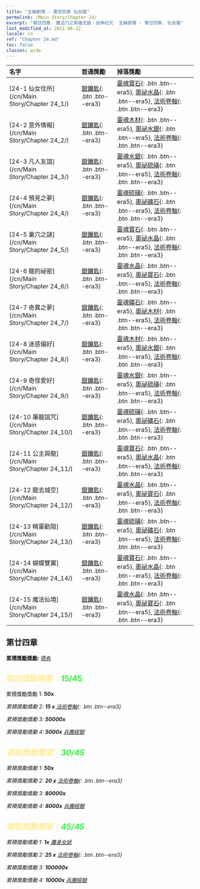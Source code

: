 ```yaml
---
title: "主線劇情 - 第廿四章 仙女龍"
permalink: /Main Story/Chapter 24/
excerpt: "第廿四章. 魔法门之英雄无敌：战争纪元  主線劇情 - 第廿四章. 仙女龍"
last_modified_at: 2021-06-22
locale: cn
ref: "Chapter 24.md"
toc: false
classes: wide
---
```


  | 名字 |  首通獎勵 | 掉落獎勵 |
  |:------------|:------------|:------------| 
  | [24-1 仙女住所](/cn/Main Story/Chapter 24_1/) | [銀鑰匙](/cn/Items/con_693/){: .btn .btn--era3} | [靈魂寶石](/cn/Items/mat_86/){: .btn .btn--era5}, [奧祕水晶](/cn/Items/mat_80/){: .btn .btn--era5}, [法術卷軸](/cn/Items/con_694/){: .btn .btn--era3} |
  | [24-2 意外情報](/cn/Main Story/Chapter 24_2/) | [銀鑰匙](/cn/Items/con_693/){: .btn .btn--era3} | [靈魂木材](/cn/Items/mat_83/){: .btn .btn--era5}, [奧祕水銀](/cn/Items/mat_77/){: .btn .btn--era5}, [法術卷軸](/cn/Items/con_694/){: .btn .btn--era3} |
  | [24-3 凡人友誼](/cn/Main Story/Chapter 24_3/) | [銀鑰匙](/cn/Items/con_693/){: .btn .btn--era3} | [靈魂水銀](/cn/Items/mat_84/){: .btn .btn--era5}, [奧祕硫磺](/cn/Items/mat_78/){: .btn .btn--era5}, [法術卷軸](/cn/Items/con_694/){: .btn .btn--era3} |
  | [24-4 預見之夢](/cn/Main Story/Chapter 24_4/) | [銀鑰匙](/cn/Items/con_693/){: .btn .btn--era3} | [靈魂硫磺](/cn/Items/mat_85/){: .btn .btn--era5}, [奧祕礦石](/cn/Items/mat_75/){: .btn .btn--era5}, [法術卷軸](/cn/Items/con_694/){: .btn .btn--era3} |
  | [24-5 巢穴之謎](/cn/Main Story/Chapter 24_5/) | [銀鑰匙](/cn/Items/con_693/){: .btn .btn--era3} | [靈魂寶石](/cn/Items/mat_86/){: .btn .btn--era5}, [奧祕水晶](/cn/Items/mat_80/){: .btn .btn--era5}, [法術卷軸](/cn/Items/con_694/){: .btn .btn--era3} |
  | [24-6 龍的祕密](/cn/Main Story/Chapter 24_6/) | [銀鑰匙](/cn/Items/con_693/){: .btn .btn--era3} | [靈魂水晶](/cn/Items/mat_87/){: .btn .btn--era5}, [奧祕寶石](/cn/Items/mat_79/){: .btn .btn--era5}, [法術卷軸](/cn/Items/con_694/){: .btn .btn--era3} |
  | [24-7 奇異之夢](/cn/Main Story/Chapter 24_7/) | [銀鑰匙](/cn/Items/con_693/){: .btn .btn--era3} | [靈魂礦石](/cn/Items/mat_82/){: .btn .btn--era5}, [奧祕木材](/cn/Items/mat_76/){: .btn .btn--era5}, [法術卷軸](/cn/Items/con_694/){: .btn .btn--era3} |
  | [24-8 迷惑偏好](/cn/Main Story/Chapter 24_8/) | [銀鑰匙](/cn/Items/con_693/){: .btn .btn--era3} | [靈魂木材](/cn/Items/mat_83/){: .btn .btn--era5}, [奧祕水銀](/cn/Items/mat_77/){: .btn .btn--era5}, [法術卷軸](/cn/Items/con_694/){: .btn .btn--era3} |
  | [24-9 奇怪愛好](/cn/Main Story/Chapter 24_9/) | [銀鑰匙](/cn/Items/con_693/){: .btn .btn--era3} | [靈魂水銀](/cn/Items/mat_84/){: .btn .btn--era5}, [奧祕硫磺](/cn/Items/mat_78/){: .btn .btn--era5}, [法術卷軸](/cn/Items/con_694/){: .btn .btn--era3} |
  | [24-10 屠龍詛咒](/cn/Main Story/Chapter 24_10/) | [銀鑰匙](/cn/Items/con_693/){: .btn .btn--era3} | [靈魂硫磺](/cn/Items/mat_85/){: .btn .btn--era5}, [奧祕礦石](/cn/Items/mat_75/){: .btn .btn--era5}, [法術卷軸](/cn/Items/con_694/){: .btn .btn--era3} |
  | [24-11 公主與龍](/cn/Main Story/Chapter 24_11/) | [銀鑰匙](/cn/Items/con_693/){: .btn .btn--era3} | [靈魂寶石](/cn/Items/mat_86/){: .btn .btn--era5}, [奧祕水晶](/cn/Items/mat_80/){: .btn .btn--era5}, [法術卷軸](/cn/Items/con_694/){: .btn .btn--era3} |
  | [24-12 龍去城空](/cn/Main Story/Chapter 24_12/) | [銀鑰匙](/cn/Items/con_693/){: .btn .btn--era3} | [靈魂水晶](/cn/Items/mat_87/){: .btn .btn--era5}, [奧祕寶石](/cn/Items/mat_79/){: .btn .btn--era5}, [法術卷軸](/cn/Items/con_694/){: .btn .btn--era3} |
  | [24-13 精靈勸阻](/cn/Main Story/Chapter 24_13/) | [銀鑰匙](/cn/Items/con_693/){: .btn .btn--era3} | [靈魂硫磺](/cn/Items/mat_85/){: .btn .btn--era5}, [奧祕礦石](/cn/Items/mat_75/){: .btn .btn--era5}, [法術卷軸](/cn/Items/con_694/){: .btn .btn--era3} |
  | [24-14 蝴蝶雙翼](/cn/Main Story/Chapter 24_14/) | [銀鑰匙](/cn/Items/con_693/){: .btn .btn--era3} | [靈魂寶石](/cn/Items/mat_86/){: .btn .btn--era5}, [奧祕水晶](/cn/Items/mat_80/){: .btn .btn--era5}, [法術卷軸](/cn/Items/con_694/){: .btn .btn--era3} |
  | [24-15 魔法仙境](/cn/Main Story/Chapter 24_15/) | [銀鑰匙](/cn/Items/con_693/){: .btn .btn--era3} | [靈魂水晶](/cn/Items/mat_87/){: .btn .btn--era5}, [奧祕寶石](/cn/Items/mat_79/){: .btn .btn--era5}, [法術卷軸](/cn/Items/con_694/){: .btn .btn--era3} |


##  第廿四章

 **累積獎勵獎勵:** [德肯](/cn/heroes/Dracon/)



## <span style="color: #ffeea0">   領取獎勵需要：</span><span style="color: #27f73a">15/45</span>

 累積獎勵獎勵 1:  **50x** <i class="fas fa-gem"/>

 累積獎勵獎勵 2: **15 x** [法術卷軸](/cn/Items/con_694/){: .btn .btn--era3}

 累積獎勵獎勵 3:  **50000x** <i class="fas fa-coins"/>

 累積獎勵獎勵 4:  **5000x** [兵團經驗](/cn/Items/con_902/)



## <span style="color: #ffeea0">   領取獎勵需要：</span><span style="color: #27f73a">30/45</span>

 累積獎勵獎勵 1:  **50x** <i class="fas fa-gem"/>

 累積獎勵獎勵 2: **20 x** [法術卷軸](/cn/Items/con_694/){: .btn .btn--era3}

 累積獎勵獎勵 3:  **80000x** <i class="fas fa-coins"/>

 累積獎勵獎勵 4:  **8000x** [兵團經驗](/cn/Items/con_902/)



## <span style="color: #ffeea0">   領取獎勵需要：</span><span style="color: #27f73a">45/45</span>

 累積獎勵獎勵 1:  **1x** [鷹身女妖](/cn/units/Harpy/)

 累積獎勵獎勵 2: **25 x** [法術卷軸](/cn/Items/con_694/){: .btn .btn--era3}

 累積獎勵獎勵 3:  **100000x** <i class="fas fa-coins"/>

 累積獎勵獎勵 4:  **10000x** [兵團經驗](/cn/Items/con_902/)

